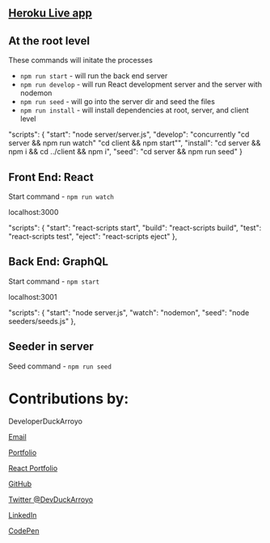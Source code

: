 ## [Heroku Live app](https://young-basin-18669.herokuapp.com/)

## At the root level

These commands will initate the processes

- `npm run start` - will run the back end server
- `npm run develop` - will run React development server and the server with nodemon
- `npm run seed` - will go into the server dir and seed the files
- `npm run install` - will install dependencies at root, server, and client level

"scripts": {
"start": "node server/server.js",
"develop": "concurrently \"cd server && npm run watch\" \"cd client && npm start\"",
"install": "cd server && npm i && cd ../client && npm i",
"seed": "cd server && npm run seed"
}

## Front End: React

Start command - `npm run watch`

localhost:3000

"scripts": {
"start": "react-scripts start",
"build": "react-scripts build",
"test": "react-scripts test",
"eject": "react-scripts eject"
},

## Back End: GraphQL

Start command - `npm start`

localhost:3001

"scripts": {
"start": "node server.js",
"watch": "nodemon",
"seed": "node seeders/seeds.js"
},

## Seeder in server

Seed command - `npm run seed`

# Contributions by:

DeveloperDuckArroyo

[Email](mailto:DeveloperDuckArroyo@gmail.com)

[Portfolio](https://github.com/DuckArroyo/portfolio)

[React Portfolio](http://DuckArroyo.github.io/reactPortfolio)

[GitHub](https://github.com/DuckArroyo)

[Twitter @DevDuckArroyo](https://twitter.com/DevDuckArroyo)

[LinkedIn](https://www.linkedin.com/in/duckarroyo)

[CodePen](https://codepen.io/DeveloperDuckArroyo)
